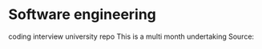 

# Software engineering
coding interview university repo
	This is a multi month undertaking
	Source: 